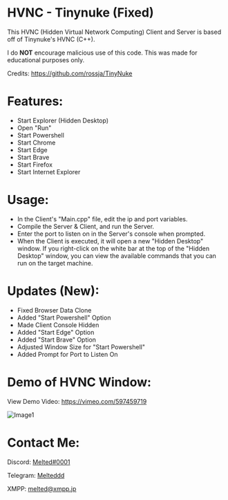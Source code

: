 # HVNC - Tinynuke (Fixed)
This HVNC (Hidden Virtual Network Computing) Client and Server is based off of Tinynuke's HVNC (C++).

I do **NOT** encourage malicious use of this code. This was made for educational purposes only.

Credits: https://github.com/rossja/TinyNuke

# Features:
- Start Explorer (Hidden Desktop)
- Open "Run"
- Start Powershell
- Start Chrome
- Start Edge
- Start Brave
- Start Firefox
- Start Internet Explorer

# Usage:
- In the Client's "Main.cpp" file, edit the ip and port variables.
- Compile the Server & Client, and run the Server. 
- Enter the port to listen on in the Server's console when prompted.
- When the Client is executed, it will open a new "Hidden Desktop" window. If you right-click on the white bar at the top of the "Hidden Desktop" window, you can view the available commands that you can run on the target machine.

# Updates (New):

- Fixed Browser Data Clone
- Added "Start Powershell" Option
- Made Client Console Hidden
- Added "Start Edge" Option
- Added "Start Brave" Option
- Adjusted Window Size for "Start Powershell"
- Added Prompt for Port to Listen On

# Demo of HVNC Window:
View Demo Video: https://vimeo.com/597459719

![Image1](https://i.ibb.co/JxMn3j4/image.png)

# Contact Me:
Discord: [Melted#0001](https://discord.com/users/820078435165798431)

Telegram: [Melteddd](https://t.me/Melteddd)

XMPP: melted@xmpp.jp
